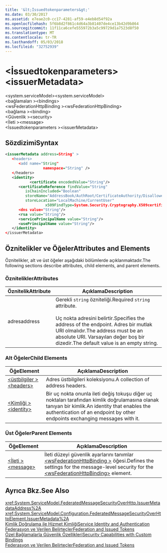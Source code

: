 ```yaml
---
title: '&lt;İssuedtokenparameters&gt;'
ms.date: 03/30/2017
ms.assetid: e7eae2c0-cc17-4281-af59-e4eb8d54f92a
ms.openlocfilehash: 5f6b8d2f861c4d64a3b81407de4ce13b42d9b864
ms.sourcegitcommit: 11f11ca6cefe555972b3a5c99729d1a7523d8f50
ms.translationtype: MT
ms.contentlocale: tr-TR
ms.lasthandoff: 05/03/2018
ms.locfileid: "32752939"
---
```

# <a name="ltissuermetadatagt"></a><span data-ttu-id="ecbcc-102">&lt;İssuedtokenparameters&gt;</span><span class="sxs-lookup"><span data-stu-id="ecbcc-102">&lt;issuerMetadata&gt;</span></span>
<span data-ttu-id="ecbcc-103">\<system.serviceModel></span><span class="sxs-lookup"><span data-stu-id="ecbcc-103">\<system.serviceModel></span></span>  
<span data-ttu-id="ecbcc-104">\<bağlamaları ></span><span class="sxs-lookup"><span data-stu-id="ecbcc-104">\<bindings></span></span>  
<span data-ttu-id="ecbcc-105">\<wsFederationHttpBinding ></span><span class="sxs-lookup"><span data-stu-id="ecbcc-105">\<wsFederationHttpBinding></span></span>  
<span data-ttu-id="ecbcc-106">\<bağlama ></span><span class="sxs-lookup"><span data-stu-id="ecbcc-106">\<binding></span></span>  
<span data-ttu-id="ecbcc-107">\<Güvenlik ></span><span class="sxs-lookup"><span data-stu-id="ecbcc-107">\<security></span></span>  
<span data-ttu-id="ecbcc-108">\<İleti ></span><span class="sxs-lookup"><span data-stu-id="ecbcc-108">\<message></span></span>  
<span data-ttu-id="ecbcc-109">\<İssuedtokenparameters ></span><span class="sxs-lookup"><span data-stu-id="ecbcc-109">\<issuerMetadata></span></span>  
  
## <a name="syntax"></a><span data-ttu-id="ecbcc-110">Sözdizimi</span><span class="sxs-lookup"><span data-stu-id="ecbcc-110">Syntax</span></span>  
  
```xml  
<issuerMetadata address=String" >  
   <headers>  
      <add name="String"  
                 namespace="String" />  
   </headers>  
   <identity>  
           <certificate encodedValue="String"/>  
      <certificateReference findValue="String"   
         isChainIncluded="Boolean"  
         storeName="AddressBook/AuthRoot/CertificateAuthority/Disallowed/My/Root/TrustedPeople/TrustedPublisher"  
         storeLocation="LocalMachine/CurrentUser"  
                  x509FindType=System.Security.Cryptography.X509certificates.X509findtype/>  
      <dns value="String"/>  
      <rsa value="String"/>  
      <servicePrincipalName value="String"/>  
      <usePrincipalName value="String"/>  
   </identity>  
</issuerMetadata>  
```  
  
## <a name="attributes-and-elements"></a><span data-ttu-id="ecbcc-111">Öznitelikler ve Öğeler</span><span class="sxs-lookup"><span data-stu-id="ecbcc-111">Attributes and Elements</span></span>  
 <span data-ttu-id="ecbcc-112">Öznitelikler, alt ve üst öğeler aşağıdaki bölümlerde açıklanmaktadır.</span><span class="sxs-lookup"><span data-stu-id="ecbcc-112">The following sections describe attributes, child elements, and parent elements.</span></span>  
  
### <a name="attributes"></a><span data-ttu-id="ecbcc-113">Öznitelikler</span><span class="sxs-lookup"><span data-stu-id="ecbcc-113">Attributes</span></span>  
  
|<span data-ttu-id="ecbcc-114">Öznitelik</span><span class="sxs-lookup"><span data-stu-id="ecbcc-114">Attribute</span></span>|<span data-ttu-id="ecbcc-115">Açıklama</span><span class="sxs-lookup"><span data-stu-id="ecbcc-115">Description</span></span>|  
|---------------|-----------------|  
|<span data-ttu-id="ecbcc-116">adres</span><span class="sxs-lookup"><span data-stu-id="ecbcc-116">address</span></span>|<span data-ttu-id="ecbcc-117">Gerekli `string` özniteliği.</span><span class="sxs-lookup"><span data-stu-id="ecbcc-117">Required `string` attribute.</span></span><br /><br /> <span data-ttu-id="ecbcc-118">Uç nokta adresini belirtir.</span><span class="sxs-lookup"><span data-stu-id="ecbcc-118">Specifies the address of the endpoint.</span></span> <span data-ttu-id="ecbcc-119">Adres bir mutlak URI olmalıdır.</span><span class="sxs-lookup"><span data-stu-id="ecbcc-119">The address must be an absolute URI.</span></span> <span data-ttu-id="ecbcc-120">Varsayılan değer boş bir dizedir.</span><span class="sxs-lookup"><span data-stu-id="ecbcc-120">The default value is an empty string.</span></span>|  
  
### <a name="child-elements"></a><span data-ttu-id="ecbcc-121">Alt Öğeler</span><span class="sxs-lookup"><span data-stu-id="ecbcc-121">Child Elements</span></span>  
  
|<span data-ttu-id="ecbcc-122">Öğe</span><span class="sxs-lookup"><span data-stu-id="ecbcc-122">Element</span></span>|<span data-ttu-id="ecbcc-123">Açıklama</span><span class="sxs-lookup"><span data-stu-id="ecbcc-123">Description</span></span>|  
|-------------|-----------------|  
|[<span data-ttu-id="ecbcc-124">\<üstbilgiler ></span><span class="sxs-lookup"><span data-stu-id="ecbcc-124">\<headers></span></span>](../../../../../docs/framework/configure-apps/file-schema/wcf/headers-element.md)|<span data-ttu-id="ecbcc-125">Adres üstbilgileri koleksiyonu.</span><span class="sxs-lookup"><span data-stu-id="ecbcc-125">A collection of address headers.</span></span>|  
|[<span data-ttu-id="ecbcc-126">\<Kimliği ></span><span class="sxs-lookup"><span data-stu-id="ecbcc-126">\<identity></span></span>](../../../../../docs/framework/configure-apps/file-schema/wcf/identity.md)|<span data-ttu-id="ecbcc-127">Bir uç nokta onunla ileti değiş tokuşu diğer uç noktaları tarafından kimlik doğrulamasına olanak tanıyan bir kimlik.</span><span class="sxs-lookup"><span data-stu-id="ecbcc-127">An identity that enables the authentication of an endpoint by other endpoints exchanging messages with it.</span></span>|  
  
### <a name="parent-elements"></a><span data-ttu-id="ecbcc-128">Üst Öğeler</span><span class="sxs-lookup"><span data-stu-id="ecbcc-128">Parent Elements</span></span>  
  
|<span data-ttu-id="ecbcc-129">Öğe</span><span class="sxs-lookup"><span data-stu-id="ecbcc-129">Element</span></span>|<span data-ttu-id="ecbcc-130">Açıklama</span><span class="sxs-lookup"><span data-stu-id="ecbcc-130">Description</span></span>|  
|-------------|-----------------|  
|[<span data-ttu-id="ecbcc-131">\<İleti ></span><span class="sxs-lookup"><span data-stu-id="ecbcc-131">\<message></span></span>](../../../../../docs/framework/configure-apps/file-schema/wcf/message-element-of-wsfederationhttpbinding.md)|<span data-ttu-id="ecbcc-132">İleti düzeyi güvenlik ayarlarını tanımlar [ \<wsFederationHttpBinding >](../../../../../docs/framework/configure-apps/file-schema/wcf/wsfederationhttpbinding.md) öğesi.</span><span class="sxs-lookup"><span data-stu-id="ecbcc-132">Defines the settings for the message-level security for the [\<wsFederationHttpBinding>](../../../../../docs/framework/configure-apps/file-schema/wcf/wsfederationhttpbinding.md) element.</span></span>|  
  
## <a name="see-also"></a><span data-ttu-id="ecbcc-133">Ayrıca Bkz.</span><span class="sxs-lookup"><span data-stu-id="ecbcc-133">See Also</span></span>  
 <xref:System.ServiceModel.FederatedMessageSecurityOverHttp.IssuerMetadataAddress%2A>  
 <xref:System.ServiceModel.Configuration.FederatedMessageSecurityOverHttpElement.IssuerMetadata%2A>  
 [<span data-ttu-id="ecbcc-134">Kimlik Doğrulama ile Hizmet Kimliği</span><span class="sxs-lookup"><span data-stu-id="ecbcc-134">Service Identity and Authentication</span></span>](../../../../../docs/framework/wcf/feature-details/service-identity-and-authentication.md)  
 [<span data-ttu-id="ecbcc-135">Federasyon ve Verilen Belirteçler</span><span class="sxs-lookup"><span data-stu-id="ecbcc-135">Federation and Issued Tokens</span></span>](../../../../../docs/framework/wcf/feature-details/federation-and-issued-tokens.md)  
 [<span data-ttu-id="ecbcc-136">Özel Bağlamalarla Güvenlik Özellikleri</span><span class="sxs-lookup"><span data-stu-id="ecbcc-136">Security Capabilities with Custom Bindings</span></span>](../../../../../docs/framework/wcf/feature-details/security-capabilities-with-custom-bindings.md)  
 [<span data-ttu-id="ecbcc-137">Federasyon ve Verilen Belirteçler</span><span class="sxs-lookup"><span data-stu-id="ecbcc-137">Federation and Issued Tokens</span></span>](../../../../../docs/framework/wcf/feature-details/federation-and-issued-tokens.md)
